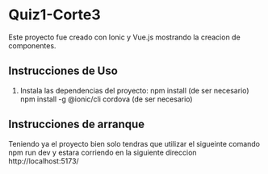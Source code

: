 # Quiz1-Corte3

Este proyecto fue creado con Ionic y Vue.js mostrando la creacion de componentes.

## Instrucciones de Uso

1. Instala las dependencias del proyecto:
npm install (de ser necesario)
npm install -g @ionic/cli cordova (de ser necesario)

## Instrucciones de arranque
Teniendo ya el proyecto bien solo tendras que utilizar el sigueinte comando 
npm run dev 
y estara corriendo en la siguiente direccion  http://localhost:5173/
